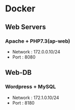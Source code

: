 # Docker

## Web Servers

### Apache + PHP7.3(ap-web)
* Network : 172.0.0.10/24
* Port : 8080

## Web-DB

### Wordpress + MySQL
* Network : 172.1.0.10/24
* Port : 8180
